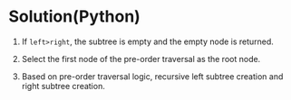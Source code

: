 # Solution(Python)

1.  If `left>right`,  the subtree is empty and the empty node is returned.

2. Select the first node of the pre-order traversal as the root node.

3. Based on pre-order traversal logic, recursive left subtree creation and right subtree creation.